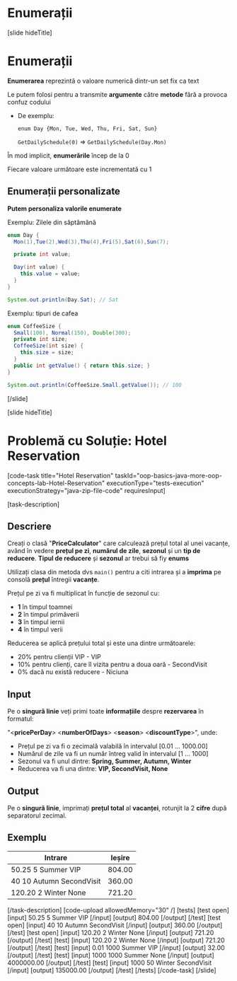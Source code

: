 # Enumerații

[slide hideTitle]

# Enumerații

**Enumerarea** reprezintă o valoare numerică dintr-un set fix ca text

Le putem folosi pentru a transmite **argumente** către **metode** fără a provoca confuz codului

- De exemplu:

  `enum Day {Mon, Tue, Wed, Thu, Fri, Sat, Sun}`

  `GetDailySchedule(0)` =>  `GetDailySchedule(Day.Mon)`

În mod implicit, **enumerările** încep de la 0

Fiecare valoare următoare este incrementată cu 1

## Enumerații personalizate

**Putem personaliza valorile enumerate**

Exemplu: Zilele din săptămână

```java
enum Day { 
  Mon(1),Tue(2),Wed(3),Thu(4),Fri(5),Sat(6),Sun(7);

  private int value;

  Day(int value) {
    this.value = value;
  }
}

System.out.println(Day.Sat); // Sat
```
Exemplu: tipuri de cafea

```java
enum CoffeeSize { 
  Small(100), Normal(150), Double(300);
  private int size;
  CoffeeSize(int size) {
    this.size = size;
  }
  public int getValue() { return this.size; }
}

System.out.println(CoffeeSize.Small.getValue()); // 100
```
[/slide]

[slide hideTitle]
# Problemă cu Soluție: Hotel Reservation
[code-task title="Hotel Reservation" taskId="oop-basics-java-more-oop-concepts-lab-Hotel-Reservation" executionType="tests-execution" executionStrategy="java-zip-file-code" requiresInput]

[task-description]
## Descriere

Creați o clasă "**PriceCalculator**" care calculează prețul total al unei vacanțe, având în vedere **prețul pe zi**, **numărul de zile**, **sezonul** și un **tip de reducere**. **Tipul de reducere** și **sezonul** ar trebui să fiу **enums**

Utilizați clasa din metoda dvs `main()` pentru a citi intrarea și a **imprima** pe consolă **prețul** întregii **vacanțe**.

Prețul pe zi va fi multiplicat în funcție de sezonul cu:
- **1** în timpul toamnei
- **2** în timpul primăverii
- **3** în timpul iernii
- **4** în timpul verii

Reducerea se aplică prețului total și este una dintre următoarele:
- 20% pentru clienții VIP - VIP
- 10% pentru clienți, care îl vizita pentru a doua oară - SecondVisit
- 0% dacă nu există reducere - Niciuna

## Input
Pe o **singură linie** veți primi toate **informațiile** despre **rezervarea** în formatul:

"\<**pricePerDay**\> \<**numberOfDays**\> \<**season**\> \<**discountType**\>", unde:

- Prețul pe zi va fi o zecimală valabilă în intervalul [0.01 ... 1000.00]
- Numărul de zile va fi un număr întreg valid în intervalul [1 ... 1000]
- Sezonul va fi unul dintre: **Spring, Summer, Autumn, Winter**
- Reducerea va fi una dintre: **VIP, SecondVisit, None**

## Output

Pe o **singură linie**, imprimați **prețul total** al **vacanței**, rotunjit la 2 **cifre** după separatorul zecimal.


## Exemplu
| **Intrare**|**Ieșire**|
| --- | --- |
| 50.25 5 Summer VIP | 804.00 |
| 40 10 Autumn SecondVisit | 360.00 |
| 120.20 2 Winter None | 721.20 |


[/task-description]
[code-upload allowedMemory="30" /]
[tests]
[test open]
[input]
50.25 5 Summer VIP
[/input]
[output]
804.00
[/output]
[/test]
[test open]
[input]
40 10 Autumn SecondVisit
[/input]
[output]
360.00
[/output]
[/test]
[test open]
[input]
120.20 2 Winter None
[/input]
[output]
721.20
[/output]
[/test]
[test]
[input]
120.20 2 Winter None
[/input]
[output]
721.20
[/output]
[/test]
[test]
[input]
0.01 1000 Summer VIP
[/input]
[output]
32.00
[/output]
[/test]
[test]
[input]
1000 1000 Summer None
[/input]
[output]
4000000.00
[/output]
[/test]
[test]
[input]
1000 50 Winter SecondVisit
[/input]
[output]
135000.00
[/output]
[/test]
[/tests]
[/code-task]
[/slide]
